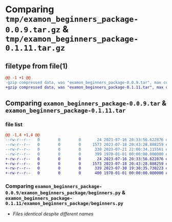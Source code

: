 # Comparing `tmp/examon_beginners_package-0.0.9.tar.gz` & `tmp/examon_beginners_package-0.1.11.tar.gz`

## filetype from file(1)

```diff
@@ -1 +1 @@
-gzip compressed data, was "examon_beginners_package-0.0.9.tar", max compression
+gzip compressed data, was "examon_beginners_package-0.1.11.tar", max compression
```

## Comparing `examon_beginners_package-0.0.9.tar` & `examon_beginners_package-0.1.11.tar`

### file list

```diff
@@ -1,4 +1,4 @@
--rw-r--r--   0        0        0       24 2023-07-16 20:33:56.622876 examon_beginners_package-0.0.9/examon_beginners_package/__init__.py
--rw-r--r--   0        0        0     1573 2023-07-18 20:43:28.888259 examon_beginners_package-0.0.9/examon_beginners_package/beginners.py
--rw-r--r--   0        0        0      338 2023-07-21 22:00:34.115561 examon_beginners_package-0.0.9/pyproject.toml
--rw-r--r--   0        0        0      399 1970-01-01 00:00:00.000000 examon_beginners_package-0.0.9/PKG-INFO
+-rw-r--r--   0        0        0       24 2023-07-16 20:33:56.622876 examon_beginners_package-0.1.11/examon_beginners_package/__init__.py
+-rw-r--r--   0        0        0     1573 2023-07-18 20:43:28.888259 examon_beginners_package-0.1.11/examon_beginners_package/beginners.py
+-rw-r--r--   0        0        0      339 2023-07-30 19:30:35.730223 examon_beginners_package-0.1.11/pyproject.toml
+-rw-r--r--   0        0        0      400 1970-01-01 00:00:00.000000 examon_beginners_package-0.1.11/PKG-INFO
```

### Comparing `examon_beginners_package-0.0.9/examon_beginners_package/beginners.py` & `examon_beginners_package-0.1.11/examon_beginners_package/beginners.py`

 * *Files identical despite different names*


